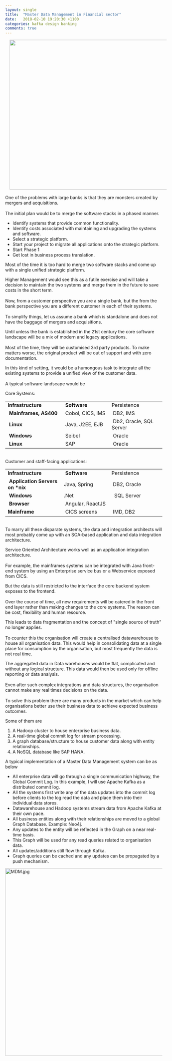 ```yaml
---
layout: single
title:  "Master Data Management in Financial sector"
date:   2018-02-10 19:20:30 +1100
categories: kafka design banking
comments: true
---
```

<div dir="ltr" style="text-align: left;" trbidi="on">
<div class="separator" style="clear: both; text-align: center;">
<a href="https://dilberttheintern.files.wordpress.com/2010/05/softwaredevelopment.jpg" imageanchor="1" style="margin-left: 1em; margin-right: 1em;"><img border="0" height="480" src="https://dilberttheintern.files.wordpress.com/2010/05/softwaredevelopment.jpg" width="640" /></a></div>
<br />
One of the problems with large banks is that they are monsters created by mergers and acquisitions.<br />
<br />
The initial plan would be to merge the software stacks in a phased manner.
<br />
<ul>
<li>Identify systems that provide common functionality.</li>
<li>Identify costs associated with maintaining and upgrading the systems and software.</li>
<li>Select a strategic platform.</li>
<li>Start your project to migrate all applications onto the strategic platform.</li>
<li>Start Phase 1</li>
<li>Get lost in business process translation.</li>
</ul>
Most of the time it is too hard to merge two software stacks and come up with a single unified strategic platform.

Higher Management would see this as a futile exercise and will take a decision to maintain the two systems and merge them in the future to save costs in the short term.<br />
<br />
Now, from a customer perspective you are a single bank, but the from the bank perspective you are a different customer in each of their systems.<br />
<br />
To simplify things, let us assume a bank which is standalone and does not have the baggage of mergers and acquisitions.

Until unless the bank is established in the 21st century the core software landscape will be a mix of modern and legacy applications.<br />
<br />
Most of the time, they will be customised 3rd party products. To make matters worse, the original product will be out of support and with zero documentation.

In this kind of setting, it would be a humongous task&nbsp;to integrate all the existing systems to provide a unified view of the customer data.<br />
<br />
A typical software landscape would be

Core Systems:<br />
<table>
<tbody>
<tr>
<td width="170"><strong>Infrastructure</strong></td>
<td width="143"><strong>&nbsp;Software</strong></td>
<td width="161">Persistence</td>
</tr>
<tr>
<td width="170"><strong>&nbsp;Mainframes, AS400</strong></td>
<td width="143">&nbsp;Cobol, CICS, IMS</td>
<td width="161">&nbsp;DB2, IMS</td>
</tr>
<tr>
<td width="170"><strong>&nbsp;Linux</strong></td>
<td width="143">&nbsp;Java, J2EE, EJB</td>
<td width="161">&nbsp;Db2, Oracle, SQL Server</td>
</tr>
<tr>
<td width="170"><strong>&nbsp;Windows</strong></td>
<td width="143">&nbsp;Seibel</td>
<td width="161">&nbsp;Oracle</td>
</tr>
<tr>
<td width="170"><strong>&nbsp;Linux</strong></td>
<td width="143">&nbsp;SAP</td>
<td width="161">&nbsp;Oracle</td>
</tr>
</tbody>
</table>
<br />
Customer and staff-facing applications:
<br />
<table>
<tbody>
<tr>
<td width="170"><strong>Infrastructure</strong></td>
<td width="143"><strong>&nbsp;Software</strong></td>
<td width="161">Persistence</td>
</tr>
<tr>
<td width="170"><strong>&nbsp;Application Servers on *nix</strong></td>
<td width="143">Java, Spring</td>
<td width="161">&nbsp;DB2,&nbsp;Oracle</td>
</tr>
<tr>
<td width="170"><strong>&nbsp;Windows</strong></td>
<td width="143">.Net</td>
<td width="161">&nbsp; SQL Server</td>
</tr>
<tr>
<td width="170"><strong>&nbsp;Browser</strong></td>
<td width="143">&nbsp;Angular, ReactJS</td>
<td width="161"></td>
</tr>
<tr>
<td width="170"><b>Mainframe</b></td>
<td width="143">&nbsp;CICS screens</td>
<td width="161">&nbsp;IMD, DB2</td>
</tr>
</tbody>
</table>
<br />
To marry all these disparate systems, the data and integration architects will most probably come up with an SOA-based application and data integration architecture.

Service Oriented Architecture works well as an application integration architecture.<br />
<br />
For example, the mainframes systems can be integrated with Java front-end system by using an Enterprise service bus or a Webservice exposed from CICS.

But the data is still restricted to the interface the core backend system exposes to the frontend.<br />
<br />
Over the course&nbsp;of time, all new requirements will be catered in the front end layer rather than making changes to the core systems. The reason can be cost, flexibility and human resource.

This leads to data fragmentation and the concept of "single source of truth" no longer applies.<br />
<br />
To counter this the organisation will create a centralised&nbsp;datawarehouse to house all organisation data. This would help in consolidating data at a single place for consumption by the organisation, but most frequently the data is not real time.

The aggregated data in Data warehouses&nbsp;would be flat, complicated and without any logical structure. This data would then be used only for offline reporting or data analysis.<br />
<br />
Even after such complex integrations and data structures, the organisation cannot make any real times decisions on the data.<br />
<br />
To solve this problem there are many products in the market which can help organisations better use their business data to achieve expected business outcomes.

Some of them are
<br />
<ol>
<li>A Hadoop cluster to house enterprise business data.</li>
<li>A real-time global commit log for stream processing.</li>
<li>A graph database/structure to house customer data along with entity relationships.</li>
<li>A NoSQL database like SAP HANA.</li>
</ol>
A typical implementation of a Master Data Management system can be as below
<br />
<ul>
<li>All enterprise data will go through a single communication highway, the Global Commit Log. In this example, I will use Apache Kafka as a distributed commit log.</li>
<li>All the systems first write any of the data updates into the commit log before clients to the log read the data and place them into their individual data stores.</li>
<li>Datawarehouse and Hadoop systems stream data from Apache Kafka at their own pace.</li>
<li>All business entities along with their relationships are moved to a global Graph Database. Example: Neo4j.</li>
<li>Any updates to the entity will be reflected in the Graph on a near real-time basis.</li>
<li>This Graph will be used for any read queries related to organisation data.</li>
<li>All updates/additions still flow through Kafka.</li>
<li>Graph queries can be cached and any updates can be propagated by a push mechanism.</li>
</ul>
<img alt="MDM.jpg" class="alignnone size-full wp-image-88" height="601" src="https://jknowblog.files.wordpress.com/2017/03/mdm.jpg" width="640" />

&nbsp;

&nbsp;</div>
